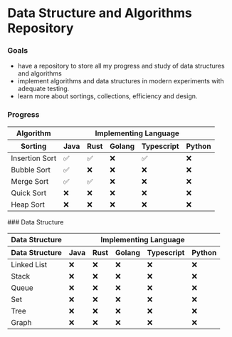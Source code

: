# Data Structure and Algorithms Repository

### Goals
- have a repository to store all my progress and study of data structures and algorithms
- implement algorithms and data structures in modern experiments with adequate testing.
- learn more about sortings, collections, efficiency and design. 

### Progress

<table>
  <thead>
    <tr>
      <th colspan="1">Algorithm</th>
      <th colspan="5">Implementing Language</th>
    </tr>
    <tr>
      <th>Sorting</th>
      <th>Java</th>
      <th>Rust</th>
      <th>Golang</th>
      <th>Typescript</th>
      <th>Python</th>
    </tr>
  </thead>
  <tbody>
    <tr>
      <td>Insertion Sort</td>
      <td>✅</td>
      <td>✅</td>
      <td>❌</td>
      <td>✅</td>
      <td>❌</td>
    </tr>
    <!-- Add more rows here if needed -->
    <tr>
      <td>Bubble Sort</td>
      <td>✅</td>
      <td>❌</td>
      <td>❌</td>
      <td>❌</td>
      <td>❌</td>
    </tr>
    <tr>
      <td>Merge Sort</td>
      <td>✅</td>
      <td>✅</td>
      <td>❌</td>
      <td>❌</td>
      <td>❌</td>
    </tr>
    <tr>
      <td>Quick Sort</td>
      <td>❌</td>
      <td>❌</td>
      <td>❌</td>
      <td>❌</td>
      <td>❌</td>
    </tr>
    <tr>
      <td>Heap Sort</td>
      <td>❌</td>
      <td>❌</td>
      <td>❌</td>
      <td>❌</td>
      <td>❌</td>
    </tr>
  </tbody>
</table>
### Data Structure
<table>
  <thead>
    <tr>
      <th colspan="1">Data Structure</th>
      <th colspan="5">Implementing Language</th>
    </tr>
    <tr>
      <th>Data Structure</th>
      <th>Java</th>
      <th>Rust</th>
      <th>Golang</th>
      <th>Typescript</th>
      <th>Python</th>
    </tr>
  </thead>
  <tbody>
    <tr>
      <td>Linked List</td>
      <td>❌</td>
      <td>❌</td>
      <td>❌</td>
      <td>❌</td>
      <td>❌</td>
    </tr>
    <!-- Add more rows here if needed -->
    <tr>
      <td>Stack</td>
      <td>❌</td>
      <td>❌</td>
      <td>❌</td>
      <td>❌</td>
      <td>❌</td>
    </tr>
    <tr>
      <td>Queue</td>
      <td>❌</td>
      <td>❌</td>
      <td>❌</td>
      <td>❌</td>
      <td>❌</td>
    </tr>
    <tr>
      <td>Set</td>
      <td>❌</td>
      <td>❌</td>
      <td>❌</td>
      <td>❌</td>
      <td>❌</td>
    </tr>
    <tr>
      <td>Tree</td>
      <td>❌</td>
      <td>❌</td>
      <td>❌</td>
      <td>❌</td>
      <td>❌</td>
    </tr>
    <tr>
      <td>Graph</td>
      <td>❌</td>
      <td>❌</td>
      <td>❌</td>
      <td>❌</td>
      <td>❌</td>
    </tr>
  </tbody>
</table>


